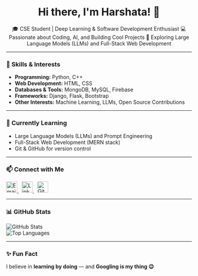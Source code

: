 <h1 align="center">Hi there, I'm Harshata! 👋</h1>

<p align="center">
🎓 CSE Student | Deep Learning & Software Development Enthusiast  
💻 Passionate about Coding, AI, and Building Cool Projects  
🚀 Exploring Large Language Models (LLMs) and Full-Stack Web Development  
</p>

---

### 🔧 Skills & Interests

- **Programming:** Python, C++
- **Web Development:** HTML, CSS  
- **Databases & Tools:** MongoDB, MySQL, Firebase  
- **Frameworks:** Django, Flask, Bootstrap  
- **Other Interests:** Machine Learning, LLMs, Open Source Contributions

---

### 🌱 Currently Learning

- Large Language Models (LLMs) and Prompt Engineering  
- Full-Stack Web Development (MERN stack)  
- Git & GitHub for version control  

---

### 📫 Connect with Me

<p align="left">
  <a href="mailto:harshatagarg@gmail.com" target="_blank">
    <img src="https://upload.wikimedia.org/wikipedia/commons/4/4e/Mail_%28iOS%29.svg" alt="Email" width="30" height="30"/>
  </a>
  &nbsp;
  <a href="https://www.linkedin.com/in/harshata-garg-095119370" target="_blank">
    <img src="https://cdn.jsdelivr.net/gh/devicons/devicon/icons/linkedin/linkedin-original.svg" alt="LinkedIn" width="30" height="30"/>
  </a>
  &nbsp;
  <a href="https://github.com/HarshataGarg" target="_blank">
    <img src="https://cdn.jsdelivr.net/gh/devicons/devicon/icons/github/github-original.svg" alt="GitHub" width="30" height="30"/>
  </a>
</p>

---

### 📊 GitHub Stats

<p align="left">
  <img src="https://github-readme-stats.vercel.app/api?username=HarshataGarg&show_icons=true&theme=radical" alt="GitHub Stats" />
  <br />
  <img src="https://github-readme-stats.vercel.app/api/top-langs/?username=HarshataGarg&layout=compact&theme=radical" alt="Top Languages" />
</p>

---

### ✨ Fun Fact

I believe in **learning by doing** — and **Googling is my thing 😉**
